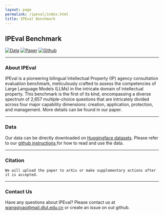 ```yaml
---
layout: page
permalink: /ipeval/index.html
title: IPEval Benchmark
---
```


## IPEval Benchmark
<a href="javascript:window.location='https://huggingface.co/datasets/Mathsion/IPEval';">![Data](https://img.shields.io/badge/IPEval-Data-{brightgreen})</a>
<a href="javascript:window.location='';">![Paper](https://img.shields.io/badge/IPEval-Paper-{red})</a>
<a href="javascript:window.location='https://github.com/Mathsion2/IPEval';">![Github](https://img.shields.io/badge/IPEval-Github-{red})</a>


---
### About IPEval
IPEval is a pioneering bilingual Intellectual Property (IP) agency consultation evaluation benchmark, meticulously crafted to assess the competencies of Large Language Models (LLMs) in the intricate domain of intellectual property. This benchmark is the first of its kind, encompassing a diverse spectrum of 2,657 multiple-choice questions that are intricately divided across four major capability dimensions: creation, application, protection, and management. More details can be found in our paper.

---
### Data
Our data can be directly downloaded on <a href="https://huggingface.co/datasets/Mathsion/IPEval">Huggingface datasets</a>. Please refer to our <a href="https://github.com/Mathsion2/IPEval"> github instructions </a> for how to read and use the data.

---
### Citation
```
We will upload the paper to arXiv or make supplementary actions after it is accepted.
```

---
### Contact Us
Have any questions about IPEval? Please contact us at wangqiyao@mail.dlut.edu.cn or create an issue on out github.
